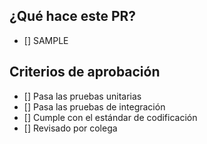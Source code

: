 ## ¿Qué hace este PR?
- [] SAMPLE


## Criterios de aprobación
- [] Pasa las pruebas unitarias
- [] Pasa las pruebas de integración
- [] Cumple con el estándar de codificación
- [] Revisado por colega
